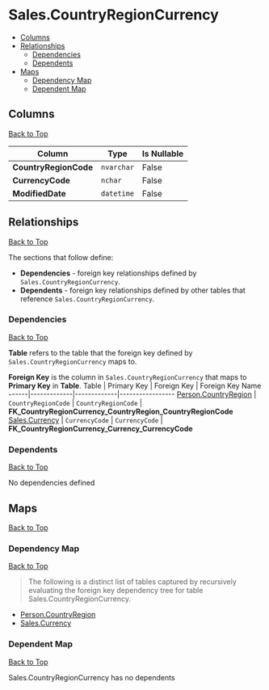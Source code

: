 # Sales.CountryRegionCurrency

* [Columns](#columns)
* [Relationships](#relationships)
    * [Dependencies](#dependencies)
    * [Dependents](#dependents)
* [Maps](#maps)
    * [Dependency Map](#dependency-map)
    * [Dependent Map](#dependent-map)

## Columns
[Back to Top](#salescountryregioncurrency)

Column | Type | Is Nullable
-------|------|------------
**CountryRegionCode** | `nvarchar` | False
**CurrencyCode** | `nchar` | False
**ModifiedDate** | `datetime` | False

## Relationships
[Back to Top](#salescountryregioncurrency)


The sections that follow define:
* **Dependencies** - foreign key relationships defined by `Sales.CountryRegionCurrency`.
* **Dependents** - foreign key relationships defined by other tables that reference `Sales.CountryRegionCurrency`.

### Dependencies
[Back to Top](#salescountryregioncurrency)


**Table** refers to the table that the foreign key defined by `Sales.CountryRegionCurrency` maps to.

**Foreign Key** is the column in `Sales.CountryRegionCurrency` that maps to **Primary Key** in **Table**.
Table | Primary Key | Foreign Key | Foreign Key Name
------|-------------|-------------|-----------------
[Person.CountryRegion](../Person/CountryRegion.md) | `CountryRegionCode` | `CountryRegionCode` | **FK_CountryRegionCurrency_CountryRegion_CountryRegionCode**
[Sales.Currency](./Currency.md) | `CurrencyCode` | `CurrencyCode` | **FK_CountryRegionCurrency_Currency_CurrencyCode**

### Dependents
[Back to Top](#salescountryregioncurrency)

No dependencies defined

## Maps
[Back to Top](#salescountryregioncurrency)

### Dependency Map
[Back to Top](#salescountryregioncurrency)

> The following is a distinct list of tables captured by recursively evaluating the foreign key dependency tree for table Sales.CountryRegionCurrency.

* [Person.CountryRegion](../Person/CountryRegion.md)
* [Sales.Currency](./Currency.md)
### Dependent Map
[Back to Top](#salescountryregioncurrency)

Sales.CountryRegionCurrency has no dependents

